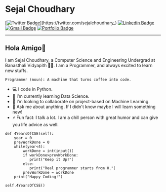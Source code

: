 # Sejal Choudhary

[![Twitter Badge](https://img.shields.io/badge/-Twitter-1ca0f1?style=flat-square&labelColor=1ca0f1&logo=twitter&logoColor=white&link=https://twitter.com/sejalchoudhary_)](https://twitter.com/sejalchoudhary_) 
[![Linkedin Badge](https://img.shields.io/badge/-LinkedIn-blue?style=flat-square&logo=Linkedin&logoColor=white&link=https://www.linkedin.com/in/sejal-choudhary-9a33ab170/)](https://www.linkedin.com/in/sejal-choudhary-9a33ab170/) 
[![Gmail Badge](https://img.shields.io/badge/-Gmail-c14438?style=flat-square&logo=Gmail&logoColor=white&link=mailto:sejalc230@gmail.com)](sejalc230@gmail.com)
[![Portfolio Badge](https://img.shields.io/badge/-Portfolio-gray?link=https://sejal129.github.io/)](https://sejal129.github.io/)

---
## Hola Amigo👋

I am Sejal Choudhary, a Computer Science and Engineering Undergrad at Banasthali Vidyapith :student:. I am a Programmer, and always excited to learn new stuffs. 
```
Programmer (noun): A machine that turns coffee into code.
```
- :computer: I code in Python.
- 🌱 I’m currently learning Data Science.
- 👯 I’m looking to collaborate on project-based on Machine Learning.
- 💬 Ask me about anything. If I didn't know maybe I will learn something new!
- ⚡ Fun fact: I talk a lot. I am a chill person with great humor and can give you life advice as well.

```
def 4YearsOfCSE(self):
    year = 0
    prevWorkDone = 0
    while(year<4):
        workDone = int(input())
        if workDone>prevWorkDone:
           print("Keep it Up!")
        else:
           print("Real programmer starts from 0.")
        prevWorkDone = workDone 
    print("Happy Coding!")
    
self.4YearsOfCSE()
```
